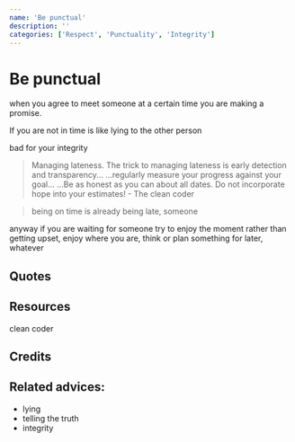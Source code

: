 ```yaml
---
name: 'Be punctual'
description: ''
categories: ['Respect', 'Punctuality', 'Integrity']
---
```

# Be punctual

when you agree to meet someone at a certain time you are making a promise.

If you are not in time is like lying to the other person

bad for your integrity

 
> Managing lateness. The trick to managing lateness is early detection and transparency... ...regularly measure your progress against your goal... ...Be as honest as you can about all dates. Do not incorporate hope into your estimates! - The clean coder

> being on time is already being late, someone

anyway if you are waiting for someone try to enjoy the moment rather than getting upset, enjoy where you are, think or plan something for later, whatever

## Quotes

## Resources

clean coder

## Credits

## Related advices:

- lying
- telling the truth
- integrity
